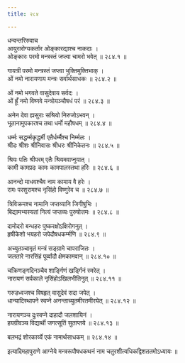 ```yaml
---
title: २८४

---
```

धन्वन्तरिरुवाच  
आयुरारोग्यकर्तार ओङ्कारद्याश्च नाकदाः ।  
ओङ्कारः परमो मन्त्रस्तं जप्त्वा चामरो भवेत् ॥ २८४.१ ॥  
  
गायत्री परमो मन्त्रस्तं जप्त्वा भुक्तिमुक्तिभाक् ।  
ओं नमो नारायणाय मन्त्रः सर्वार्थसाधकः ॥ २८४.२ ॥  
  
ओं नमो भगवते वासुदेवाय सर्वदः ।  
ओं ह्रूँ नमो विष्णवे मन्त्रोयञ्चौषधं परं ॥ २८४.३ ॥  
  
अनेन देवा ह्यसुराः सश्रियो निरुजोऽभवन् ।  
भूतानामुपकारश्च तथा धर्मो महौषधम् ॥ २८४.४ ॥  
  
धर्म्मः सद्धर्म्मकृद्धर्मी एतैर्धर्म्मैश्च निर्म्मलः ।  
श्रीदः श्रीशः श्रीनिवासः श्रीधरः श्रीनिकेतनः ॥ २८४.५ ॥  
  
श्रियः पतिः श्रीपरम् एतैः श्रियमवाप्नुयात् ।  
कामी कामप्रदः कामः कामपालस्तथा हरिः ॥ २८४.६ ॥  
  
आनन्दो माधवश्चैव नाम कामाय वै हरेः ।  
रामः परशुरामश्च नृसिंहो विष्णुरेव च ॥ २८४.७ ॥  
  
त्रिविक्रमश्च नामानि जप्तव्यानि जिगीषुभिः ।  
बिद्यामभ्यस्यतां नित्यं जप्तव्यः पुरुषोत्तमः ॥ २८४.८ ॥  
  
दामोदरो बन्धहरः पुष्करक्षोऽक्षिरोगनुत् ।  
हृषीकेशो भयहरो जपेदौषधकर्म्मणि ॥ २८४.९ ॥  
  
अच्युतञ्चामृतं मन्त्रं सङ्ग्रामे चापराजितः ।  
जलतारे नारसिंहं पूर्व्वादौ क्षेमकामवान् ॥ २८४.१० ॥  
  
चक्रिणङ्गदिनञ्चैव शार्ङ्गिणं खर्ड्गिनं स्मरेत् ।  
नारायणं सर्वकाले नृसिंहोऽखिलभीतिनुत् ॥ २८४.११ ॥  
  
गरुडध्वजश्च विषहृत् वासुदेवं सदा जपेत् ।  
धान्यादिस्थापने स्वप्ने अनन्ताच्युतमीरतमीरयेत् ॥ २८४.१२ ॥  
  
नारायणञ्च दुःस्वप्ने दाहादौ जलशायिनं ।  
हयग्रीवञ्च विद्यार्थी जगत्सूतिं सुताप्तये ॥ २८४.१३ ॥  
  
बलभद्रं शोरकार्य्ये एकं नामार्थसाधकम् ॥ २८४.१४ ॥  
  
इत्यादिमहापुराणे आग्नेये मन्त्ररूपौषधकथनं नाम चतुरशीत्यधिकद्विशततमोऽध्यायः ॥